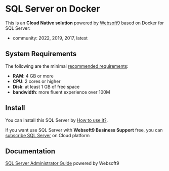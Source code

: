 # SQL Server on Docker  

This is an **Cloud Native solution** powered by [Websoft9](https://www.websoft9.com) based on Docker for SQL Server:

 - community:  2022, 2019, 2017, latest


## System Requirements

The following are the minimal [recommended requirements](https://github.com/onlyoffice/docker#recommended-system-requirements):

* **RAM**: 4 GB or more
* **CPU**: 2 cores or higher
* **Disk**: at least 1 GB of free space
* **bandwidth**: more fluent experience over 100M  

## Install

You can install this SQL Server by [How to use it?](https://github.com/Websoft9/docker-library#how-to-use-it).   

If you want use SQL Server with **Websoft9 Business Support** free, you can [subscribe SQL Server](https://www.websoft9.com/apps) on Cloud platform

## Documentation

[SQL Server Administrator Guide](https://support.websoft9.com/docs/sqlserver) powered by Websoft9